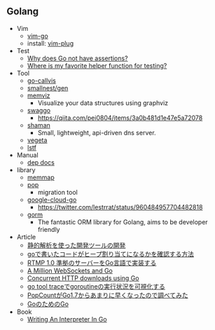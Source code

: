 ## Golang

+ Vim
    + [vim-go](https://github.com/fatih/vim-go)
    + install: [vim-plug](https://github.com/junegunn/vim-plug)
+ Test
    + [Why does Go not have assertions?](https://golang.org/doc/faq#assertions)
    + [Where is my favorite helper function for testing?](https://golang.org/doc/faq#testing_framework)
+ Tool
    + [go-callvis](https://github.com/TrueFurby/go-callvis)
    + [smallnest/gen](https://github.com/smallnest/gen)
    + [memviz](https://github.com/bradleyjkemp/memviz)
        + Visualize your data structures using graphviz
    + [swaggo](https://github.com/swaggo/swag)
        + https://qiita.com/pei0804/items/3a0b481d1e47e5a72078
    + [shaman](https://github.com/nanopack/shaman)
        + Small, lightweight, api-driven dns server.
    + [vegeta](https://github.com/tsenart/vegeta)
    + [lstf](https://github.com/yuuki/lstf)
+ Manual
    + [dep docs](https://golang.github.io/dep/docs/introduction.html)
+ library
    + [memmap](https://github.com/bradleyjkemp/memmap)
    + [pop](https://github.com/markbates/pop)
        + migration tool
    + [google-cloud-go](https://github.com/GoogleCloudPlatform/google-cloud-go)
        + https://twitter.com/lestrrat/status/960484957704482818
    + [gorm](https://github.com/jinzhu/gorm)
        + The fantastic ORM library for Golang, aims to be developer friendly 
+ Article
    + [静的解析を使った開発ツールの開発](https://www.slideshare.net/takuyaueda967/ss-86437682)
    + [goで書いたコードがヒープ割り当てになるかを確認する方法](https://hnakamur.github.io/blog/2018/01/30/go-heap-allocations/)
    + [RTMP 1.0 準拠のサーバーをGo言語で実装する](https://developers.cyberagent.co.jp/blog/archives/13739/)
    + [A Million WebSockets and Go](https://medium.freecodecamp.org/million-websockets-and-go-cc58418460bb)
    + [Concurrent HTTP downloads using Go](https://medium.com/@dhanushgopinath/concurrent-http-downloads-using-go-32fecfa1ed27)
    + [go tool traceでgoroutineの実行状況を可視化する](http://yuroyoro.hatenablog.com/entry/2017/12/11/192341)
    + [PopCountがGo1.7からあまりに早くなったので調べてみた](https://go-talks.appspot.com/github.com/tooru/gopl-popcount/popcount.slide#1)
    + [GoのためのGo](https://motemen.github.io/go-for-go-book/)
+ Book
    + [Writing An Interpreter In Go](https://interpreterbook.com/)
